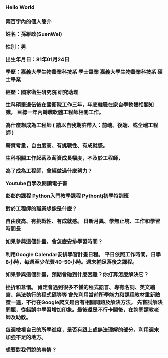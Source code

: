 <h3>Hello World<h3>
兩百字內的個人簡介

姓名：孫維政(SuenWei)

性別：男

出生年月日：81年01月24日

學歷：嘉義大學生物農業科技系 學士畢業
      嘉義大學生物農業科技系 碩士畢業

經歷：國家衛生研究院 研究助理

生科碩畢退伍後在國衛院工作三年，年底離職在家自學軟體相關知識，
目標一年內轉職軟體工程師相關工作。



為什麼想成為工程師 ( 請以自我期許帶入：前端、後端、或全端工程師 )

薪資考量，自由度高、有挑戰性、有成就感。

生科相關工作起薪及薪資成長幅度，不及於工程師，



為了成為工程師，曾經做過什麼努力？


Youtube自學及閱讀電子書   

彭彭的課程 Python入門教學課程
Pythontj初學特訓班

  
對於工程師的職業想像是什麼？

自由度高、有挑戰性、有成就感。
日新月異、學無止境、工作和學習時間長




如果參與這個計畫，會怎麼安排學習時間？

利用Google Calendar安排學習計畫日程。
平日依照工作時間，日學8小時，每週至少花費40-50小時。週末補足落後之課程。


如果參與這個計畫，預期會碰到什麼困難？你打算怎麼解決它？

挫折和怠惰。
肯定會遇到很多不懂的程式語言、專有名詞、英文縮寫、無法執行的程式碼等等
會先利用當前所學能力和課程教材重新驗證一遍，不行在Google爬文是否有相關問題及解決方法，
先嘗試解決問題，從錯誤中學習增加印象。最後還是不行卡關後，在詢問請教老師及助教。

每週檢視自己的所學進度，是否有跟上或無法理解的部分，利用週末加強不足的地方。



想要對我們說的事情？
